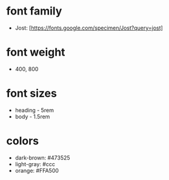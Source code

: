 # font family 
- Jost: [https://fonts.google.com/specimen/Jost?query=jost]

# font weight
- 400, 800

# font sizes
- heading - 5rem
- body - 1.5rem

# colors
- dark-brown: #473525
- light-gray: #ccc
- orange: #FFA500
